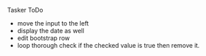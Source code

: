 Tasker
  ToDo
   *  move the input to the left
   * display the date as well
   * edit bootstrap row
   * loop thorough check if the checked value is true then remove it.
